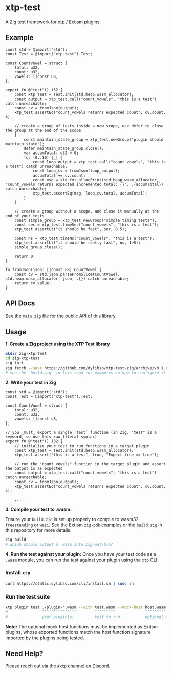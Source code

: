 # xtp-test

A Zig test framework for [xtp](https://getxtp.com) /
[Extism](https://extism.org) plugins.

## Example

```zig
const std = @import("std");
const Test = @import("xtp-test").Test;

const CountVowel = struct {
    total: u32,
    count: u32,
    vowels: []const u8,
};

export fn @"test"() i32 {
    const xtp_test = Test.init(std.heap.wasm_allocator);
    const output = xtp_test.call("count_vowels", "this is a test") catch unreachable;
    const cv = fromJson(output);
    xtp_test.assertEq("count_vowels returns expected count", cv.count, 4);

    // create a group of tests inside a new scope, use defer to close the group at the end of the scope
    {
        const maintain_state_group = xtp_test.newGroup("plugin should maintain state");
        defer maintain_state_group.close();
        var accumTotal: u32 = 0;
        for (0..10) |_| {
            const loop_output = xtp_test.call("count_vowels", "this is a test") catch unreachable;
            const loop_cv = fromJson(loop_output);
            accumTotal += cv.count;
            const msg = std.fmt.allocPrint(std.heap.wasm_allocator, "count_vowels returns expected incremented total: {}", .{accumTotal}) catch unreachable;
            xtp_test.assertEq(msg, loop_cv.total, accumTotal);
        }
    }

    // create a group without a scope, and close it manually at the end of your tests
    const simple_group = xtp_test.newGroup("simple timing tests");
    const sec = xtp_test.timeSec("count_vowels", "this is a test");
    xtp_test.assertLt("it should be fast", sec, 0.5);

    const ns = xtp_test.timeNs("count_vowels", "this is a test");
    xtp_test.assertLt("it should be really fast", ns, 1e5);
    simple_group.close();

    return 0;
}

fn fromJson(json: []const u8) CountVowel {
    const cv = std.json.parseFromSlice(CountVowel, std.heap.wasm_allocator, json, .{}) catch unreachable;
    return cv.value;
}
```

## API Docs

See the [`main.zig`](/src/main.zig) file for the public API of this library.

## Usage

**1. Create a Zig project using the XTP Test library**

```sh
mkdir zig-xtp-test
cd zig-xtp-test
zig init
zig fetch --save https://github.com/dylibso/xtp-test-zig/archive/v0.1.0.tar.gz
# see the `build.zig` in this repo for examples on how to configure it
```

**2. Write your test in Zig**

```zig
const std = @import("std");
const Test = @import("xtp-test").Test;

const CountVowel = struct {
    total: u32,
    count: u32,
    vowels: []const u8,
};

// you _must_ export a single `test` function (in Zig, "test" is a keyword, so use this raw literal syntax)
export fn @"test"() i32 {
    // initialize your test to run functions in a target plugin
    const xtp_test = Test.init(std.heap.wasm_allocator);
    xtp_test.assert("this is a test", true, "Expect true == true");

    // run the "count_vowels" function in the target plugin and assert the output is as expected
    const output = xtp_test.call("count_vowels", "this is a test") catch unreachable;
    const cv = fromJson(output);
    xtp_test.assertEq("count_vowels returns expected count", cv.count, 4);

    ...
```

**3. Compile your test to .wasm:**

Ensure your `build.zig` is set up properly to compile to wasm32 `freestanding`
or `wasi`. See the
[Extism `zig-pdk` examples](https://github.com/extism/zig-pdk) or the
`build.zig` in this repository for more details.

```sh
zig build
# which should output a .wasm into zig-out/bin/
```

**4. Run the test against your plugin:** Once you have your test code as a
`.wasm` module, you can run the test against your plugin using the `xtp` CLI:

### Install `xtp`

```sh
curl https://static.dylibso.com/cli/install.sh | sudo sh
```

### Run the test suite

```sh
xtp plugin test ./plugin-*.wasm --with test.wasm --mock-host host.wasm
#               ^^^^^^^^^^^^^^^        ^^^^^^^^^             ^^^^^^^^^
#               your plugin(s)         test to run           optional mock host functions
```

**Note:** The optional mock host functions must be implemented as Extism
plugins, whose exported functions match the host function signature imported by
the plugins being tested.

## Need Help?

Please reach out via the
[`#xtp` channel on Discord](https://discord.com/channels/1011124058408112148/1220464672784908358).
